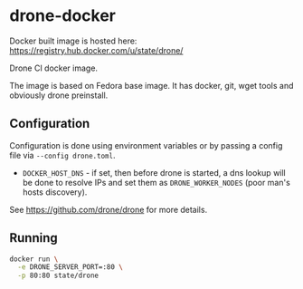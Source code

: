 # drone-docker

Docker built image is hosted here: https://registry.hub.docker.com/u/state/drone/

Drone CI docker image.

The image is based on Fedora base image. It has docker, git, wget tools and
obviously drone preinstall.

## Configuration

Configuration is done using environment variables or by passing a config file
via `--config drone.toml`.

- `DOCKER_HOST_DNS` - if set, then before drone is started, a dns lookup will
  be done to resolve IPs and set them as `DRONE_WORKER_NODES` (poor man's hosts
discovery).

See https://github.com/drone/drone for more details.

## Running

```bash
docker run \
  -e DRONE_SERVER_PORT=:80 \
  -p 80:80 state/drone
```

